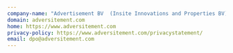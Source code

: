 ```yaml
---
company-name: "Advertisement BV  (Insite Innovations and Properties BV)"
domain: adversitement.com
home: https://www.adversitement.com
privacy-policy: https://www.adversitement.com/privacystatement/
email: dpo@adversitement.com
---
```




